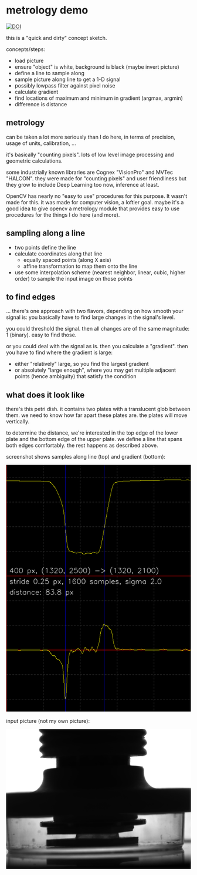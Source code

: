 # metrology demo

[![DOI](https://zenodo.org/badge/DOI/10.5281/zenodo.3972261.svg)](https://doi.org/10.5281/zenodo.3972261)

this is a "quick and dirty" concept sketch.

concepts/steps:
- load picture
- ensure "object" is white, background is black (maybe invert picture)
- define a line to sample along
- sample picture along line to get a 1-D signal
- possibly lowpass filter against pixel noise
- calculate gradient
- find locations of maximum and minimum in gradient (argmax, argmin)
- difference is distance


## metrology

can be taken a lot more seriously than I do here, in terms of precision, usage
of units, calibration, ...

it's basically "counting pixels". lots of low level image processing and
geometric calculations.

some industrially known libraries are Cognex "VisionPro" and MVTec "HALCON".
they were made for "counting pixels" and user friendliness but they grow to
include Deep Learning too now, inference at least.

OpenCV has nearly no "easy to use" procedures for this purpose. It wasn't made
for this. it was made for computer vision, a loftier goal. maybe it's a good
idea to give opencv a metrology module that provides easy to use procedures for
the things I do here (and more).

## sampling along a line

- two points define the line
- calculate coordinates along that line
  - equally spaced points (along X axis)
  - affine transformation to map them onto the line
- use some interpolation scheme (nearest neighbor, linear, cubic, higher order)
  to sample the input image on those points

## to find edges

... there's one approach with two flavors, depending on how smooth your signal
is: you basically have to find large changes in the signal's level.

you could threshold the signal. then all changes are of the same magnitude:
1 (binary). easy to find those.

or you could deal with the signal as is. then you calculate a "gradient". then
you have to find where the gradient is large:

- either "relatively" large, so you find the largest gradient
- or absolutely "large enough", where you may get multiple adjacent points
  (hence ambiguity) that satisfy the condition

## what does it look like

there's this petri dish. it contains two plates with a translucent glob between
them. we need to know how far apart these plates are.  the plates will move
vertically.

to determine the distance, we're interested in the top edge of the lower plate
and the bottom edge of the upper plate. we define a line that spans both edges
comfortably. the rest happens as described above.

screenshot shows samples along line (top) and gradient (bottom):

![screenshot](plot.png)

input picture (not my own picture):

![sample input](dish-1.jpg)


